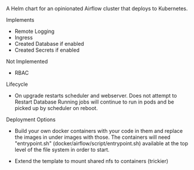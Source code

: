 A Helm chart for an opinionated Airflow cluster that deploys to Kubernetes.

Implements 
- Remote Logging
- Ingress
- Created Database if enabled
- Created Secrets if enabled

Not Implemented
- RBAC

Lifecycle 
- On upgrade restarts scheduler and webserver. Does not attempt to Restart Database
Running jobs will continue to run in pods and be picked up by scheduler on reboot.  

Deployment Options
- Build your own docker containers with your code in them and replace the images 
in under images with those. The containers will need "entrypoint.sh" (docker/airflow/script/entrypoint.sh) available 
at the top level of the file system in order to start. 

- Extend the template to mount shared nfs to containers (trickier)


 

